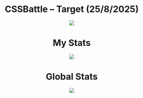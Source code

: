<h1 align="center">CSSBattle – Target (25/8/2025)</h1>

<p align="center">
  <img src="https://firebasestorage.googleapis.com/v0/b/cssbattleapp.appspot.com/o/user%2Fe6YbeBahWNPT7VpE2rE2p85byxa2%2Ftargets%2Ftarget_u9X5XWq@2x.png?alt=media">
</p>

<h1 align="center">My Stats</h1>

<p align="center">
  <img src="https://github.com/user-attachments/assets/69e25ca5-bdf5-4bc8-9422-cacfdc6d1f16">
</p>

<h1 align="center">Global Stats</h1>

<p align="center">
  <img src="https://github.com/user-attachments/assets/bff784fd-73a3-46d4-a8a3-48635dfd7ed6">
</p>

